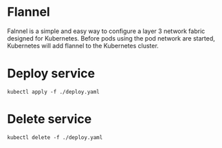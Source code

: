 # Flannel
Falnnel is a simple and easy way to configure a layer 3 network fabric designed
for Kubernetes. Before pods using the pod network are started, Kubernetes will
add flannel to the Kubernetes cluster.

# Deploy service

```
kubectl apply -f ./deploy.yaml
```

# Delete service

```
kubectl delete -f ./deploy.yaml
```
